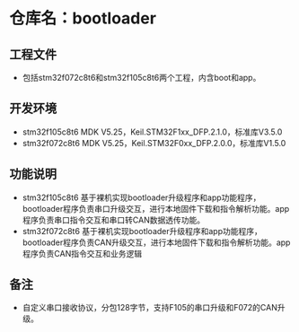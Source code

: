 # 仓库名：bootloader
## 工程文件
* 包括stm32f072c8t6和stm32f105c8t6两个工程，内含boot和app。
## 开发环境
* stm32f105c8t6 MDK V5.25，Keil.STM32F1xx_DFP.2.1.0，标准库V3.5.0
* stm32f072c8t6 MDK V5.25，Keil.STM32F0xx_DFP.2.0.0，标准库V1.5.0
## 功能说明
* stm32f105c8t6 基于裸机实现bootloader升级程序和app功能程序，bootloader程序负责串口升级交互，进行本地固件下载和指令解析功能。app程序负责串口指令交互和串口转CAN数据透传功能。
* stm32f072c8t6 基于裸机实现bootloader升级程序和app功能程序，bootloader程序负责CAN升级交互，进行本地固件下载和指令解析功能。app程序负责CAN指令交互和业务逻辑
## 备注
* 自定义串口接收协议，分包128字节，支持F105的串口升级和F072的CAN升级。
